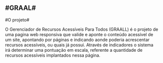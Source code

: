 #GRAAL#
------------

#O projeto#

O Gerenciador de Recursos Acessíveis Para Todos (GRAALL) é o projeto de uma pagina web responsiva que valide e aponte o conteúdo acessível de um site, apontando por páginas e indicando aonde poderia acrescentar recursos acessíveis, ou quais já possui.
Através de indicadores o sistema irá determinar uma pontuação em escala, referente a quantidade de recursos acessíveis implantados nessa página.
